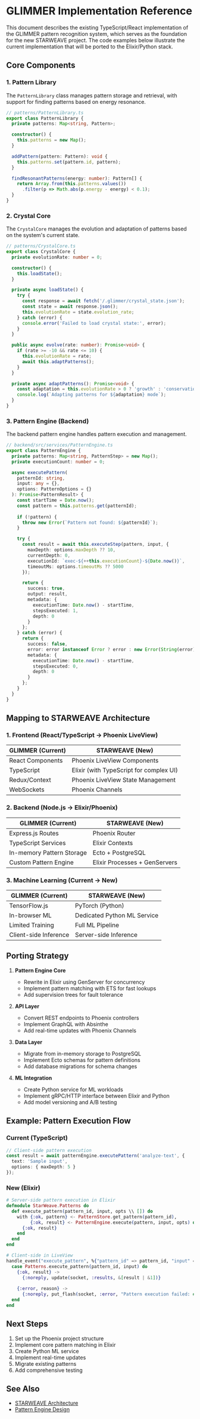 # GLIMMER Implementation Reference

This document describes the existing TypeScript/React implementation of the GLIMMER pattern recognition system, which serves as the foundation for the new STARWEAVE project. The code examples below illustrate the current implementation that will be ported to the Elixir/Python stack.

## Core Components

### 1. Pattern Library

The `PatternLibrary` class manages pattern storage and retrieval, with support for finding patterns based on energy resonance.

```typescript
// patterns/PatternLibrary.ts
export class PatternLibrary {
  private patterns: Map<string, Pattern>;

  constructor() {
    this.patterns = new Map();
  }

  addPattern(pattern: Pattern): void {
    this.patterns.set(pattern.id, pattern);
  }

  findResonantPatterns(energy: number): Pattern[] {
    return Array.from(this.patterns.values())
      .filter(p => Math.abs(p.energy - energy) < 0.1);
  }
}
```

### 2. Crystal Core

The `CrystalCore` manages the evolution and adaptation of patterns based on the system's current state.

```typescript
// patterns/CrystalCore.ts
export class CrystalCore {
  private evolutionRate: number = 0;

  constructor() {
    this.loadState();
  }

  private async loadState() {
    try {
      const response = await fetch('/.glimmer/crystal_state.json');
      const state = await response.json();
      this.evolutionRate = state.evolution_rate;
    } catch (error) {
      console.error('Failed to load crystal state:', error);
    }
  }

  public async evolve(rate: number): Promise<void> {
    if (rate >= -10 && rate <= 10) {
      this.evolutionRate = rate;
      await this.adaptPatterns();
    }
  }

  private async adaptPatterns(): Promise<void> {
    const adaptation = this.evolutionRate > 0 ? 'growth' : 'conservation';
    console.log(`Adapting patterns for ${adaptation} mode`);
  }
}
```

### 3. Pattern Engine (Backend)

The backend pattern engine handles pattern execution and management.

```typescript
// backend/src/services/PatternEngine.ts
export class PatternEngine {
  private patterns: Map<string, PatternStep> = new Map();
  private executionCount: number = 0;

  async executePattern(
    patternId: string,
    input: any = {},
    options: PatternOptions = {}
  ): Promise<PatternResult> {
    const startTime = Date.now();
    const pattern = this.patterns.get(patternId);
    
    if (!pattern) {
      throw new Error(`Pattern not found: ${patternId}`);
    }

    try {
      const result = await this.executeStep(pattern, input, {
        maxDepth: options.maxDepth ?? 10,
        currentDepth: 0,
        executionId: `exec-${++this.executionCount}-${Date.now()}`,
        timeoutMs: options.timeoutMs ?? 5000
      });

      return {
        success: true,
        output: result,
        metadata: {
          executionTime: Date.now() - startTime,
          stepsExecuted: 1,
          depth: 0
        }
      };
    } catch (error) {
      return {
        success: false,
        error: error instanceof Error ? error : new Error(String(error)),
        metadata: {
          executionTime: Date.now() - startTime,
          stepsExecuted: 0,
          depth: 0
        }
      };
    }
  }
}
```

## Mapping to STARWEAVE Architecture

### 1. Frontend (React/TypeScript → Phoenix LiveView)

| GLIMMER (Current) | STARWEAVE (New) |
|-------------------|-----------------|
| React Components | Phoenix LiveView Components |
| TypeScript | Elixir (with TypeScript for complex UI) |
| Redux/Context | Phoenix LiveView State Management |
| WebSockets | Phoenix Channels |

### 2. Backend (Node.js → Elixir/Phoenix)

| GLIMMER (Current) | STARWEAVE (New) |
|-------------------|-----------------|
| Express.js Routes | Phoenix Router |
| TypeScript Services | Elixir Contexts |
| In-memory Pattern Storage | Ecto + PostgreSQL |
| Custom Pattern Engine | Elixir Processes + GenServers |

### 3. Machine Learning (Current → New)

| GLIMMER (Current) | STARWEAVE (New) |
|-------------------|-----------------|
| TensorFlow.js | PyTorch (Python) |
| In-browser ML | Dedicated Python ML Service |
| Limited Training | Full ML Pipeline |
| Client-side Inference | Server-side Inference |

## Porting Strategy

1. **Pattern Engine Core**
   - Rewrite in Elixir using GenServer for concurrency
   - Implement pattern matching with ETS for fast lookups
   - Add supervision trees for fault tolerance

2. **API Layer**
   - Convert REST endpoints to Phoenix controllers
   - Implement GraphQL with Absinthe
   - Add real-time updates with Phoenix Channels

3. **Data Layer**
   - Migrate from in-memory storage to PostgreSQL
   - Implement Ecto schemas for pattern definitions
   - Add database migrations for schema changes

4. **ML Integration**
   - Create Python service for ML workloads
   - Implement gRPC/HTTP interface between Elixir and Python
   - Add model versioning and A/B testing

## Example: Pattern Execution Flow

### Current (TypeScript)
```typescript
// Client-side pattern execution
const result = await patternEngine.executePattern('analyze-text', {
  text: 'Sample input',
  options: { maxDepth: 5 }
});
```

### New (Elixir)
```elixir
# Server-side pattern execution in Elixir
defmodule StarWeave.Patterns do
  def execute_pattern(pattern_id, input, opts \\ []) do
    with {:ok, pattern} <- PatternStore.get_pattern(pattern_id),
         {:ok, result} <- PatternEngine.execute(pattern, input, opts) do
      {:ok, result}
    end
  end
end

# Client-side in LiveView
handle_event("execute_pattern", %{"pattern_id" => pattern_id, "input" => input}, socket) do
  case Patterns.execute_pattern(pattern_id, input) do
    {:ok, result} ->
      {:noreply, update(socket, :results, &[result | &1])}
      
    {:error, reason} ->
      {:noreply, put_flash(socket, :error, "Pattern execution failed: #{inspect(reason)}")}
  end
end
```

## Next Steps

1. Set up the Phoenix project structure
2. Implement core pattern matching in Elixir
3. Create Python ML service
4. Implement real-time updates
5. Migrate existing patterns
6. Add comprehensive testing

## See Also
- [STARWEAVE Architecture](./tech-stack.md)
- [Pattern Engine Design](./pattern-engine.md)